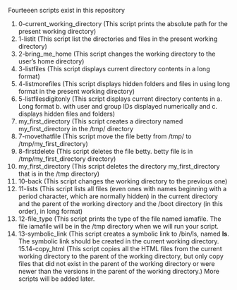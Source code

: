 Fourteeen scripts exist in this repository
1. 0-current_working_directory (This script prints the absolute path for the present working directory)
2. 1-listit                    (This script list the directories and files in the present working directory)
3. 2-bring_me_home	       (This script changes the working directory to the user’s home directory)
4. 3-listfiles		       (This script displays current directory contents in a long format)
5. 4-listmorefiles	       (This script displays hidden folders and files in using long format in the present working directory)
6. 5-listfilesdigitonly        (This script displays current directory contents in a. Long format b. with user and group IDs displayed                                 numerically and c. displays hidden files and folders)
7. my_first_directory          (This script creates a directory named my_first_directory in the /tmp/ directory
8. 7-movethatfile              (This script move the file betty from /tmp/ to /tmp/my_first_directory)
9. 8-firstdelete               (This script deletes the file betty. betty file is in /tmp/my_first_directory directory)
10. my_first_directory         (This script deletes the directory my_first_directory that is in the /tmp directory)
11. 10-back                    (This script changes the working directory to the previous one)
12. 11-lists                   (This script lists all files (even ones with names beginning with a period character, which are normally
                                hidden) in the current directory and the parent of the working directory and the /boot directory (in                                   this order), in long format)
13. 12-file_type               (This script prints the type of the file named iamafile. The file iamafile will be in the /tmp directory                                 when we will run your script. 
14. 13-symbolic_link           (This script creates a symbolic link to /bin/ls, named __ls__. The symbolic link should be created in                                      the current working directory.
15.14-copy_html                 (This script  copies all the HTML files from the current working directory to the parent of the working                                   directory, but only copy files that did not exist in the parent of the working directory or were                                           newer than the versions in the parent of the working directory.)
More scripts will be added later.
